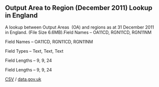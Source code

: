 ## Output Area to Region (December 2011) Lookup in England

A lookup between Output Areas  (OA) and regions as at 31 December 2011 in England. (File Size 6.6MB).Field Names – OA11CD, RGN11CD, RGN11NM

Field Names – OA11CD, RGN11CD, RGN11NM

Field Types – Text, Text, Text

Field Lengths – 9, 9, 24

Field Lengths – 9, 9, 24

[CSV](csv/002.csv) / [data.gov.uk](https://data.gov.uk/dataset/93d818a8-d8b2-4310-9112-3a89b23b9681/output-area-to-region-december-2011-lookup-in-england)

